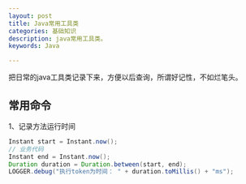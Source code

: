 ```yaml
---
layout: post
title: Java常用工具类
categories: 基础知识
description: java常用工具类。
keywords: Java

---
```


把日常的java工具类记录下来，方便以后查询，所谓好记性，不如烂笔头。

## 常用命令

1、记录方法运行时间

```java
Instant start = Instant.now();
// 业务代码
Instant end = Instant.now();
Duration duration = Duration.between(start, end);
LOGGER.debug("执行token为时间： " + duration.toMillis() + "ms");
```

